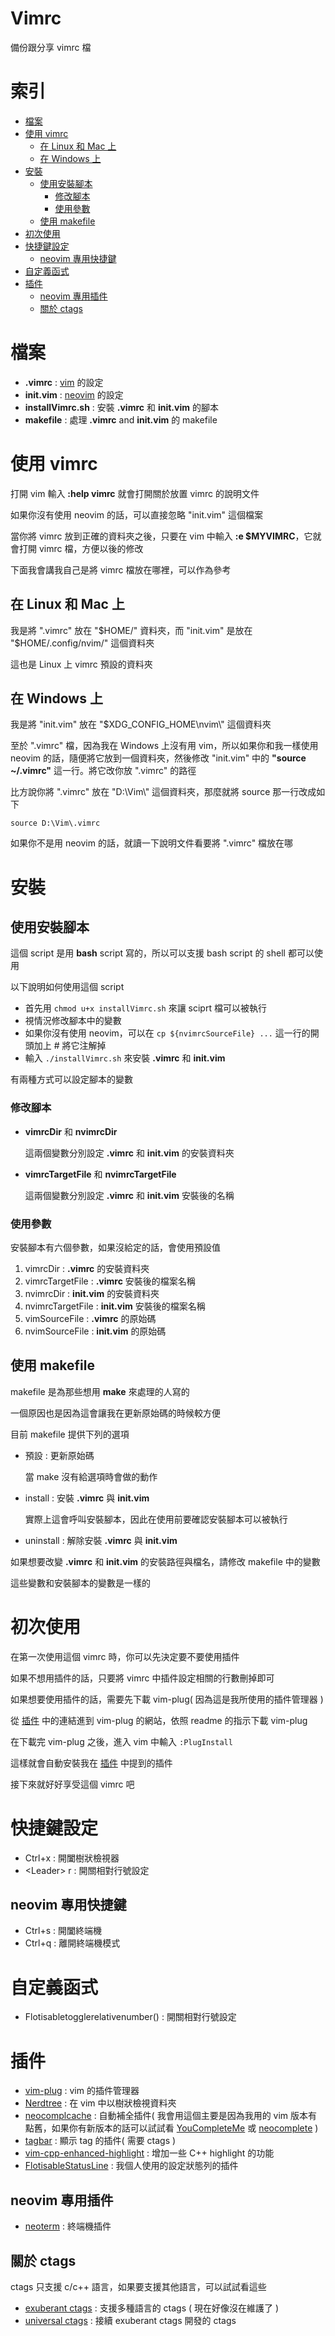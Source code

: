 # Vimrc
備份跟分享 vimrc 檔
# 索引
- [檔案](#檔案)
- [使用 vimrc](#使用-vimrc)
  - [在 Linux 和 Mac 上](#在-linux-和-mac-上)
  - [在 Windows 上](#在-windows-上)
- [安裝](#安裝)
  - [使用安裝腳本](#使用安裝腳本)
    - [修改腳本](#修改腳本)
    - [使用參數](#使用參數)
  - [使用 makefile](#使用-makefile)
- [初次使用](#初次使用)
- [快捷鍵設定](#快捷鍵設定)
  - [neovim 專用快捷鍵](#neovim-專用快捷鍵)
- [自定義函式](#自定義函式)
- [插件](#插件)
  - [neovim 專用插件](#neovim-專用插件)
  - [關於 ctags](#關於-ctags)
# 檔案
- **.vimrc**          : [vim](https://github.com/vim/vim) 的設定
- **init.vim**        : [neovim](https://github.com/neovim/neovim) 的設定
- **installVimrc.sh** : 安裝 **.vimrc** 和 **init.vim** 的腳本
- **makefile**        : 處理 **.vimrc** and **init.vim** 的 makefile
# 使用 vimrc
打開 vim 輸入 **:help vimrc** 就會打開關於放置 vimrc 的說明文件

如果你沒有使用 neovim 的話，可以直接忽略 "init.vim" 這個檔案

當你將 vimrc 放到正確的資料夾之後，只要在 vim 中輸入 **:e $MYVIMRC**，它就會打開 vimrc 檔，方便以後的修改

下面我會講我自己是將 vimrc 檔放在哪裡，可以作為參考
## 在 Linux 和 Mac 上
  我是將 ".vimrc" 放在 "$HOME/" 資料夾，而 "init.vim" 是放在 "$HOME/.config/nvim/" 這個資料夾

  這也是 Linux 上 vimrc 預設的資料夾
## 在 Windows 上
  我是將 "init.vim" 放在 "$XDG_CONFIG_HOME\nvim\\" 這個資料夾

  至於 ".vimrc" 檔，因為我在 Windows 上沒有用 vim，所以如果你和我一樣使用 neovim 的話，隨便將它放到一個資料夾，然後修改 "init.vim" 中的 **"source ~/.vimrc"** 這一行。將它改你放 ".vimrc" 的路徑

  比方說你將 ".vimrc" 放在 "D:\Vim\\" 這個資料夾，那麼就將 source 那一行改成如下
  ```
  source D:\Vim\.vimrc
  ```

  如果你不是用 neovim 的話，就讀一下說明文件看要將 ".vimrc" 檔放在哪
# 安裝
## 使用安裝腳本
這個 script 是用 **bash** script 寫的，所以可以支援 bash script 的 shell 都可以使用

以下說明如何使用這個 script
- 首先用 ```chmod u+x installVimrc.sh``` 來讓 sciprt 檔可以被執行
- 視情況修改腳本中的變數
- 如果你沒有使用 neovim，可以在 ```cp ${nvimrcSourceFile} ...``` 這一行的開頭加上 # 將它注解掉
- 輸入 ```./installVimrc.sh``` 來安裝 **.vimrc** 和 **init.vim**

有兩種方式可以設定腳本的變數
### 修改腳本
- **vimrcDir** 和 **nvimrcDir**

  這兩個變數分別設定 **.vimrc** 和 **init.vim** 的安裝資料夾
- **vimrcTargetFile** 和 **nvimrcTargetFile**

  這兩個變數分別設定 **.vimrc** 和 **init.vim** 安裝後的名稱
### 使用參數
安裝腳本有六個參數，如果沒給定的話，會使用預設值

1. vimrcDir         : **.vimrc** 的安裝資料夾
2. vimrcTargetFile  : **.vimrc** 安裝後的檔案名稱
3. nvimrcDir        : **init.vim** 的安裝資料夾
4. nvimrcTargetFile : **init.vim** 安裝後的檔案名稱
5. vimSourceFile    : **.vimrc** 的原始碼
6. nvimSourceFile   : **init.vim** 的原始碼
## 使用 makefile
makefile 是為那些想用 **make** 來處理的人寫的

一個原因也是因為這會讓我在更新原始碼的時候較方便

目前 makefile 提供下列的選項
- 預設      : 更新原始碼

  當 make 沒有給選項時會做的動作
- install   : 安裝 **.vimrc** 與 **init.vim**

  實際上這會呼叫安裝腳本，因此在使用前要確認安裝腳本可以被執行
- uninstall : 解除安裝 **.vimrc** 與 **init.vim**

如果想要改變 **.vimrc** 和 **init.vim** 的安裝路徑與檔名，請修改 makefile 中的變數

這些變數和安裝腳本的變數是一樣的
# 初次使用
在第一次使用這個 vimrc 時，你可以先決定要不要使用插件

如果不想用插件的話，只要將 vimrc 中插件設定相關的行數刪掉即可

如果想要使用插件的話，需要先下載 vim-plug( 因為這是我所使用的插件管理器 )

從 [插件](#插件) 中的連結進到 vim-plug 的網站，依照 readme 的指示下載 vim-plug

在下載完 vim-plug 之後，進入 vim 中輸入 ```:PlugInstall```

這樣就會自動安裝我在 [插件](#插件) 中提到的插件

接下來就好好享受這個 vimrc 吧
# 快捷鍵設定
- Ctrl+x      : 開闔樹狀檢視器
- \<Leader> r : 開關相對行號設定
## neovim 專用快捷鍵
- Ctrl+s : 開闔終端機
- Ctrl+q : 離開終端機模式
# 自定義函式
- Flotisabletogglerelativenumber() : 開關相對行號設定
# 插件
- [vim-plug](https://github.com/junegunn/vim-plug)                                  : vim 的插件管理器
- [Nerdtree](https://github.com/scrooloose/nerdtree)                                : 在 vim 中以樹狀檢視資料夾
- [neocomplcache](https://github.com/shougo/neocomplcache.vim)                      : 自動補全插件( 我會用這個主要是因為我用的 vim 版本有點舊，如果你有新版本的話可以試試看 [YouCompleteMe](https://github.com/valloric/youcompleteme) 或 [neocomplete](https://github.com/shougo/neocomplete.vim) )
- [tagbar](https://github.com/majutsushi/tagbar)                                    : 顯示 tag 的插件( 需要 ctags )
- [vim-cpp-enhanced-highlight](http://github.com/octol/vim-cpp-enhanced-highlight)  : 增加一些 C++ highlight 的功能
- [FlotisableStatusLine](https://github.com/flotisable/FlotisableStatusLine)        : 我個人使用的設定狀態列的插件
## neovim 專用插件
- [neoterm](https://github.com/kassio/neoterm)                                      : 終端機插件
## 關於 ctags
ctags 只支援 c/c++ 語言，如果要支援其他語言，可以試試看這些
- [exuberant ctags](http://ctags.sourceforge.net/)            : 支援多種語言的 ctags ( 現在好像沒在維護了 )
- [universal ctags](https://github.com/universal-ctags/ctags) : 接續 exuberant ctags 開發的 ctags
